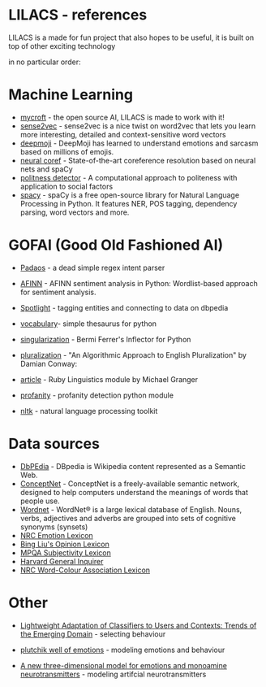 # LILACS - references

LILACS is a made for fun project that also hopes to be useful, it is built on top of other exciting technology


in no particular order:

# Machine Learning

- [mycroft]() - the open source AI, LILACS is made to work with it!
- [sense2vec](https://github.com/explosion/sense2vec) - sense2vec is a nice twist on word2vec that lets you learn more interesting, detailed and context-sensitive word vectors
- [deepmoji](https://deepmoji.mit.edu/) - DeepMoji has learned to understand emotions and sarcasm based on millions of emojis. 
- [neural coref](https://github.com/huggingface/neuralcoref) - State-of-the-art coreference resolution based on neural nets and spaCy
- [politness detector](http://www.cs.cornell.edu/~cristian//Politeness.html) - A computational approach to politeness with application to social factors  
- [spacy](https://spacy.io/) - spaCy is a free open-source library for Natural Language Processing in Python. It features NER, POS tagging, dependency parsing, word vectors and more.


# GOFAI (Good Old Fashioned AI)

- [Padaos](https://github.com/MatthewScholefield/padaos) - a dead simple regex intent parser

- [AFINN](https://github.com/fnielsen/afinn) - AFINN sentiment analysis in Python: Wordlist-based approach for sentiment analysis.

- [Spotlight](https://www.dbpedia-spotlight.org/demo/) - tagging entities and connecting to data on dbpedia

- [vocabulary](https://github.com/tasdikrahman/vocabulary)- simple thesaurus for python

- [singularization](http://www.bermi.org/inflector/) -  Bermi Ferrer's Inflector for Python

- [pluralization](http://www.csse.monash.edu.au/~damian/papers/HTML/Plurals.html) -  "An Algorithmic Approach to English Pluralization" by Damian Conway:

- [article](http://www.deveiate.org/projects/Linguistics/wiki/English) - Ruby Linguistics module by Michael Granger

- [profanity](https://github.com/ben174/profanity) - profanity detection python module

- [nltk](https://www.nltk.org/) - natural language processing toolkit


# Data sources

- [DbPEdia](https://wiki.dbpedia.org/) - DBpedia is Wikipedia content represented as a Semantic Web. 
- [ConceptNet](http://conceptnet.io/) - ConceptNet is a freely-available semantic network, designed to help computers understand the meanings of words that people use.
- [Wordnet](https://wordnet.princeton.edu/) - WordNet® is a large lexical database of English. Nouns, verbs, adjectives and adverbs are grouped into sets of cognitive synonyms (synsets)
- [NRC Emotion Lexicon](http://www.saifmohammad.com/WebPages/lexicons.html)
- [Bing Liu's Opinion Lexicon](http://www.cs.uic.edu/~liub/FBS/sentiment-analysis.html#lexicon)
- [MPQA Subjectivity Lexicon](http://mpqa.cs.pitt.edu/lexicons/subj_lexicon/)
- [Harvard General Inquirer](http://www.wjh.harvard.edu/~inquirer/spreadsheet_guide.htm)
- [NRC Word-Colour Association Lexicon](http://www.saifmohammad.com/WebPages/lexicons.html)



# Other

- [Lightweight Adaptation of Classifiers to Users and Contexts: Trends of the Emerging Domain](https://www.hindawi.com/journals/tswj/2015/434826/) - selecting behaviour

- [plutchik well of emotions](https://positivepsychologyprogram.com/emotion-wheel/) - modeling emotions and behaviour

- [A new three-dimensional model for emotions and monoamine neurotransmitters](https://www.researchgate.net/publication/51863789_A_new_three-dimensional_model_for_emotions_and_monoamine_neurotransmitters) - modeling artifcial neurotransmitters